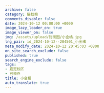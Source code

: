 ```yaml
---
archive: false
category: 猫档案
comments_disable: false
date: 2024-10-12 00:00:00 +0000
image_lazy_loader_on: true
image_viewer_on: false
img: /assets/upload/封面图/小金橘.jpg
lng_pair: id_2024-10-12--204501_小金橘
meta_modify_date: 2024-10-12 20:45:03 +0800
on_site_search_exclude: false
published: true
search_engine_exclude: false
tags:
- 嘉定校区
- 已领养
title: 小金橘
auto_translate: true
---
```

